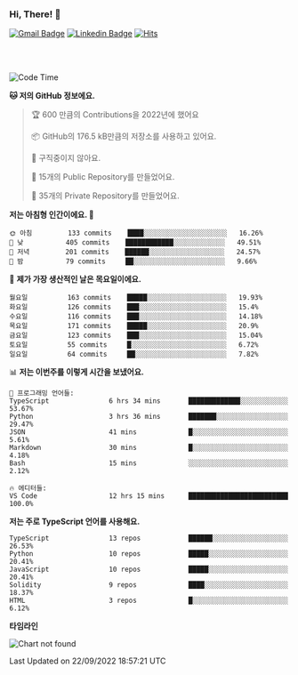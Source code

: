 ### Hi, There! 👋


[![Gmail Badge](https://img.shields.io/badge/-725psh@gmail.com-c14438?style=flat&logo=Gmail&logoColor=white&link=mailto:725psh@gmail.com)](mailto:725psh@gmail.com) 
[![Linkedin Badge](https://img.shields.io/badge/-soohanpark-0072b1?style=flat&logo=Linkedin&logoColor=white&link=https://www.linkedin.com/in/soohanpark/)](https://www.linkedin.com/in/soohanpark/) 
[![Hits](https://hits.seeyoufarm.com/api/count/incr/badge.svg?url=https%3A%2F%2Fgithub.com%2FSoohan-Park&count_bg=%23000000&title_bg=%23828282&icon=gradle.svg&icon_color=%23FFFFFF&title=Visited&edge_flat=false)](https://hits.seeyoufarm.com)  

<br />
<br />

<!--START_SECTION:waka-->
![Code Time](http://img.shields.io/badge/Code%20Time-280%20hrs%2040%20mins-blue)

**🐱 저의 GitHub 정보에요.** 

> 🏆 600 만큼의 Contributions을 2022년에 했어요
 > 
> 📦 GitHub의 176.5 kB만큼의 저장소를 사용하고 있어요. 
 > 
> 🚫 구직중이지 않아요.
 > 
> 📜 15개의 Public Repository를 만들었어요. 
 > 
> 🔑 35개의 Private Repository를 만들었어요.  
 > 
**저는 아침형 인간이에요. 🐤** 

```text
🌞 아침         133 commits    ████░░░░░░░░░░░░░░░░░░░░░   16.26% 
🌆 낮　         405 commits    ████████████░░░░░░░░░░░░░   49.51% 
🌃 저녁         201 commits    ██████░░░░░░░░░░░░░░░░░░░   24.57% 
🌙 밤　         79 commits     ██░░░░░░░░░░░░░░░░░░░░░░░   9.66%

```
📅 **제가 가장 생산적인 날은 목요일이에요.** 

```text
월요일          163 commits    █████░░░░░░░░░░░░░░░░░░░░   19.93% 
화요일          126 commits    ███░░░░░░░░░░░░░░░░░░░░░░   15.4% 
수요일          116 commits    ███░░░░░░░░░░░░░░░░░░░░░░   14.18% 
목요일          171 commits    █████░░░░░░░░░░░░░░░░░░░░   20.9% 
금요일          123 commits    ███░░░░░░░░░░░░░░░░░░░░░░   15.04% 
토요일          55 commits     █░░░░░░░░░░░░░░░░░░░░░░░░   6.72% 
일요일          64 commits     ██░░░░░░░░░░░░░░░░░░░░░░░   7.82%

```


📊 **저는 이번주를 이렇게 시간을 보냈어요.** 

```text
💬 프로그래밍 언어들: 
TypeScript               6 hrs 34 mins       █████████████░░░░░░░░░░░░   53.67% 
Python                   3 hrs 36 mins       ███████░░░░░░░░░░░░░░░░░░   29.47% 
JSON                     41 mins             █░░░░░░░░░░░░░░░░░░░░░░░░   5.61% 
Markdown                 30 mins             █░░░░░░░░░░░░░░░░░░░░░░░░   4.18% 
Bash                     15 mins             ░░░░░░░░░░░░░░░░░░░░░░░░░   2.12%

🔥 에디터들: 
VS Code                  12 hrs 15 mins      █████████████████████████   100.0%

```

**저는 주로 TypeScript 언어를 사용해요.** 

```text
TypeScript               13 repos            ██████░░░░░░░░░░░░░░░░░░░   26.53% 
Python                   10 repos            █████░░░░░░░░░░░░░░░░░░░░   20.41% 
JavaScript               10 repos            █████░░░░░░░░░░░░░░░░░░░░   20.41% 
Solidity                 9 repos             ████░░░░░░░░░░░░░░░░░░░░░   18.37% 
HTML                     3 repos             █░░░░░░░░░░░░░░░░░░░░░░░░   6.12%

```


**타임라인**

![Chart not found](https://raw.githubusercontent.com/Soohan-Park/Soohan-Park/master/charts/bar_graph.png) 


 Last Updated on 22/09/2022 18:57:21 UTC
<!--END_SECTION:waka-->

